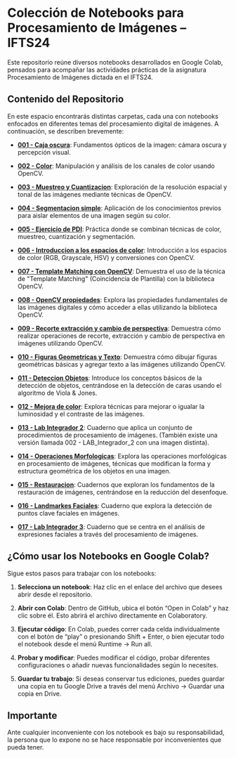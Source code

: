 #   Colección de Notebooks para Procesamiento de Imágenes – IFTS24

Este repositorio reúne diversos notebooks desarrollados en Google Colab, pensados para acompañar las actividades prácticas de la asignatura Procesamiento de Imágenes dictada en el IFTS24.

##   Contenido del Repositorio

En este espacio encontrarás distintas carpetas, cada una con notebooks enfocados en diferentes temas del procesamiento digital de imágenes. A continuación, se describen brevemente:

* **[001 - Caja oscura](001%20-%20Caja%20oscura/readme.md)**: Fundamentos ópticos de la imagen: cámara oscura y percepción visual.
   
* **[002 - Color](002%20-%20Color/readme.md)**: Manipulación y análisis de los canales de color usando OpenCV.
   
* **[003 - Muestreo y Cuantizacion](003%20-%20Muestreo%20y%20Cuantizacion/readme.md)**: Exploración de la resolución espacial y tonal de las imágenes mediante técnicas de OpenCV.
   
* **[004 - Segmentacion simple](004%20-%20Segmentacion%20simple/readme.md)**: Aplicación de los conocimientos previos para aislar elementos de una imagen según su color.
   
* **[005 - Ejercicio de PDI](005%20-%20Ejercicio%20de%20PDI/readme.md)**: Práctica donde se combinan técnicas de color, muestreo, cuantización y segmentación.
   
* **[006 - Introduccion a los espacios de color](006%20-%20Introduccion%20a%20los%20espacios%20de%20color/readme.md)**: Introducción a los espacios de color (RGB, Grayscale, HSV) y conversiones con OpenCV.
   
* **[007 - Template Matching con OpenCV](007%20-%20Template%20Matching%20con%20OpenCV/readme.md)**: Demuestra el uso de la técnica de "Template Matching" (Coincidencia de Plantilla) con la biblioteca OpenCV.
   
* **[008 - OpenCV propiedades](008%20-%20Open%20CV%20Propiedades/readme.md)**: Explora las propiedades fundamentales de las imágenes digitales y cómo acceder a ellas utilizando la biblioteca OpenCV.
   
* **[009 - Recorte extracción y cambio de perspectiva](009%20-%20Recorte%20extracción%20y%20cambio%20de%20perspectiva/readme.md)**: Demuestra cómo realizar operaciones de recorte, extracción y cambio de perspectiva en imágenes utilizando OpenCV.
   
* **[010 - Figuras Geometricas y Texto](010%20-%20Figuras%20Geometricas%20y%20Texto/readme.md)**: Demuestra cómo dibujar figuras geométricas básicas y agregar texto a las imágenes utilizando OpenCV.
   
* **[011 - Deteccion Objetos](011%20-%20Deteccion%20Objetos/readme.md)**: Introduce los conceptos básicos de la detección de objetos, centrándose en la detección de caras usando el algoritmo de Viola & Jones.
   
* **[012 - Mejora de color](012%20-%20Mejora%20de%20color/readme.md)**: Explora técnicas para mejorar o igualar la luminosidad y el contraste de las imágenes.
   
* **[013 - Lab Integrador 2](001%20-%20Lab%20Integrador%202/readme.md)**: Cuaderno que aplica un conjunto de procedimientos de procesamiento de imágenes. (También existe una versión llamada 002 - LAB_Integrador_2 con una imagen distinta).
   
* **[014 - Operaciones Morfologicas](014%20-%20Operaciones%20Morfologicas/readme.md)**: Explora las operaciones morfológicas en procesamiento de imágenes, técnicas que modifican la forma y estructura geométrica de los objetos en una imagen.

* **[015 - Restauracion](015%20-%20Restauracion/readme.md)**:  Cuadernos que exploran los fundamentos de la restauración de imágenes, centrándose en la reducción del desenfoque.
   
* **[016 - Landmarkes Faciales](016%20-%20Landmarkes%20Faciales/readme.md)**: Cuaderno que explora la detección de puntos clave faciales en imágenes.

* **[017 - Lab Integrador 3](017%20-%20Lab%20Integrador%203/readme.md)**: Cuaderno que se centra en el análisis de expresiones faciales a través del procesamiento de imágenes.

##   ¿Cómo usar los Notebooks en Google Colab?

Sigue estos pasos para trabajar con los notebooks:

1.  **Selecciona un notebook**: Haz clic en el enlace del archivo que desees abrir desde el repositorio.
   
2.  **Abrir con Colab**: Dentro de GitHub, ubica el botón “Open in Colab” y haz clic sobre él. Esto abrirá el archivo directamente en Colaboratory.
   
3.  **Ejecutar código**: En Colab, puedes correr cada celda individualmente con el botón de “play” o presionando Shift + Enter, o bien ejecutar todo el notebook desde el menú Runtime → Run all.
   
4.  **Probar y modificar**: Puedes modificar el código, probar diferentes configuraciones o añadir nuevas funcionalidades según lo necesites.
   
5.  **Guardar tu trabajo**: Si deseas conservar tus ediciones, puedes guardar una copia en tu Google Drive a través del menú Archivo → Guardar una copia en Drive.

##   Importante

Ante cualquier inconveniente con los notebook es bajo su responsabilidad, la persona que lo expone no se hace responsable por inconvenientes que pueda tener.